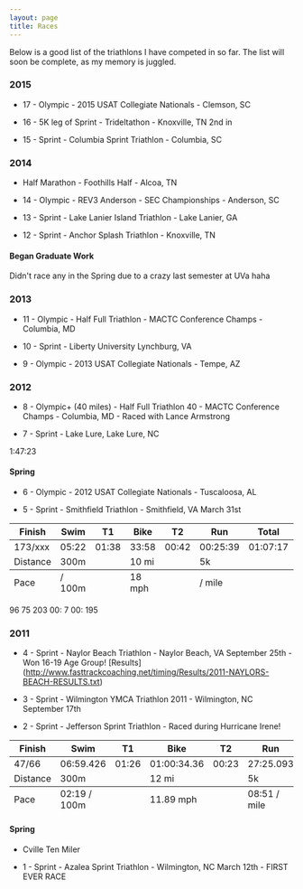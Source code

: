 ```yaml
---
layout: page
title: Races
---
```


<p class="message">
  Below is a good list of the triathlons I have competed in so far. The list will soon be complete, as my memory is juggled.
</p>

### 2015

* 17 - Olympic - 2015 USAT Collegiate Nationals - Clemson, SC

* 16 - 5K leg of Sprint - Trideltathon - Knoxville, TN 2nd in 

* 15 - Sprint - Columbia Sprint Triathlon - Columbia, SC

### 2014

*    Half Marathon - Foothills Half - Alcoa, TN

* 14 - Olympic - REV3 Anderson - SEC Championships - Anderson, SC

* 13 - Sprint - Lake Lanier Island Triathlon - Lake Lanier, GA

* 12 - Sprint - Anchor Splash Triathlon - Knoxville, TN

#### Began Graduate Work

Didn't race any in the Spring due to a crazy last semester at UVa haha

### 2013

* 11 - Olympic - Half Full Triathlon - MACTC Conference Champs - Columbia, MD

* 10 - Sprint - Liberty University Lynchburg, VA


* 9 - Olympic - 2013 USAT Collegiate Nationals - Tempe, AZ


### 2012

* 8 - Olympic+ (40 miles) - Half Full Triathlon 40 - MACTC Conference Champs - Columbia, MD - Raced with Lance Armstrong

* 7 - Sprint - Lake Lure, Lake Lure, NC

1:47:23

#### Spring

* 6 - Olympic - 2012 USAT Collegiate Nationals - Tuscaloosa, AL

* 5 - Sprint - Smithfield Triathlon - Smithfield, VA March 31st
<table>
  <thead>
    <tr>
      <th>Finish</th>
      <th>Swim</th>
      <th>T1</th>
      <th>Bike</th>
      <th>T2</th>
      <th>Run</th>
      <th>Total</th>
      <th></th>
    </tr>
  </thead>
  <tfoot>
    <tr>
      <td>Pace</td>
      <td>/ 100m </td>
      <td></td>
      <td>18 mph</td>
      <td></td>
      <td>/ mile</td>
      <td></td>
      <td></td>
    </tr>
  </tfoot>
  <tbody>
    <tr>
      <td>173/xxx</td>
      <td>05:22</td>
      <td>01:38</td>
      <td>33:58</td>
      <td>00:42</td>
      <td>00:25:39</td>
      <td>01:07:17</td>
      <td><a href="http://www.setupevents.com/index.cfm?fuseaction=event_results&id=2819">Results</a></td>
    </tr>
    <tr>
      <td>Distance</td>
      <td>300m</td>
      <td></td>
      <td>10 mi</td>
      <td></td>
      <td>5k</td>
      <td></td>
      <td></td>
    </tr>
  </tbody>
</table>
 96		75		203	00:	7	00:	195		

### 2011

* 4 - Sprint - Naylor Beach Triathlon - Naylor Beach, VA September 25th - Won 16-19 Age Group! [Results] (http://www.fasttrackcoaching.net/timing/Results/2011-NAYLORS-BEACH-RESULTS.txt)

* 3 - Sprint - Wilmington YMCA Triathlon 2011 - Wilmington, NC September 17th 

* 2 - Sprint - Jefferson Sprint Triathlon - Raced during Hurricane Irene!
<table>
  <thead>
    <tr>
      <th>Finish</th>
      <th>Swim</th>
      <th>T1</th>
      <th>Bike</th>
      <th>T2</th>
      <th>Run</th>
      <th></th>
    </tr>
  </thead>
  <tfoot>
    <tr>
      <td>Pace</td>
      <td>02:19 / 100m </td>
      <td></td>
      <td>11.89 mph</td>
      <td></td>
      <td>08:51 / mile</td>
      <td></td>
    </tr>
  </tfoot>
  <tbody>
    <tr>
      <td>47/66</td>
      <td>06:59.426</td>
      <td>01:26</td>
      <td>01:00:34.36</td>
      <td>00:23</td>
      <td>27:25.093</td>
      <td><a href="http://cms.results.frontrunnertiming.com/2011/Athletes/Results.aspx?raceKey=3B8E5768-97CD-446C-9D5E-9C8B41A74F0C&athleteId=150">Results</a></td>
    </tr>
    <tr>
      <td>Distance</td>
      <td>300m</td>
      <td></td>
      <td>12 mi</td>
      <td></td>
      <td>5k</td>
      <td></td>
    </tr>
  </tbody>
</table>

#### Spring

* Cville Ten Miler

* 1 - Sprint - Azalea Sprint Triathlon -  Wilmington, NC March 12th - FIRST EVER RACE
